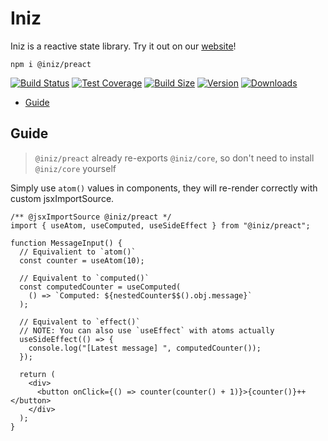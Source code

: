 # Iniz

Iniz is a reactive state library. Try it out on our [website](https://iniz.netlify.app)!

`npm i @iniz/preact`

[![Build Status](https://img.shields.io/github/workflow/status/inizio/iniz/CI/main?style=flat&colorA=28282B&colorB=28282B)](https://github.com/inizio/iniz/actions?query=workflow%3ACI)
[![Test Coverage](https://img.shields.io/codecov/c/github/inizio/iniz/main?token=qiX91NsrLE&label=coverage&flag=react&style=flat&colorA=28282B&colorB=28282B)](https://codecov.io/gh/IniZio/iniz)
[![Build Size](https://img.shields.io/bundlephobia/minzip/@iniz/preact?label=bundle%20size&style=flat&colorA=28282B&colorB=28282B)](https://bundlephobia.com/package/@iniz/preact)
[![Version](https://img.shields.io/npm/v/@iniz/preact?style=flat&colorA=28282B&colorB=28282B)](https://www.npmjs.com/package/@iniz/preact)
[![Downloads](https://img.shields.io/npm/dt/@iniz/preact.svg?style=flat&colorA=28282B&colorB=28282B)](https://www.npmjs.com/package/@iniz/preact)

- [Guide](#guide)

## Guide

> `@iniz/preact` already re-exports `@iniz/core`, so don't need to install `@iniz/core` yourself

Simply use `atom()` values in components, they will re-render correctly with custom jsxImportSource.

```tsx
/** @jsxImportSource @iniz/preact */
import { useAtom, useComputed, useSideEffect } from "@iniz/preact";

function MessageInput() {
  // Equivalient to `atom()`
  const counter = useAtom(10);

  // Equivalent to `computed()`
  const computedCounter = useComputed(
    () => `Computed: ${nestedCounter$$().obj.message}`
  );

  // Equivalent to `effect()`
  // NOTE: You can also use `useEffect` with atoms actually
  useSideEffect(() => {
    console.log("[Latest message] ", computedCounter());
  });

  return (
    <div>
      <button onClick={() => counter(counter() + 1)}>{counter()}++</button>
    </div>
  );
}
```
